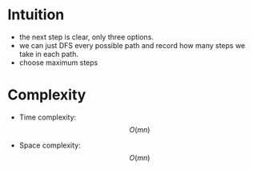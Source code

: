 # Intuition

- the next step is clear, only three options.
- we can just DFS every possible path and record how many steps we take in each path. 
- choose maximum steps

# Complexity
- Time complexity:
$$O(mn)$$ 

- Space complexity:
$$O(mn)$$ 
